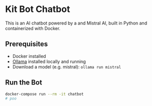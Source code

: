 # Kit Bot Chatbot

This is an AI chatbot powered by a and Mistral AI, built in Python and containerized with Docker.

## Prerequisites

- Docker installed
- [Ollama](https://ollama.com) installed locally and running
- Download a model (e.g. mistral): `ollama run mistral`

## Run the Bot

```bash
docker-compose run --rm -it chatbot
# poo